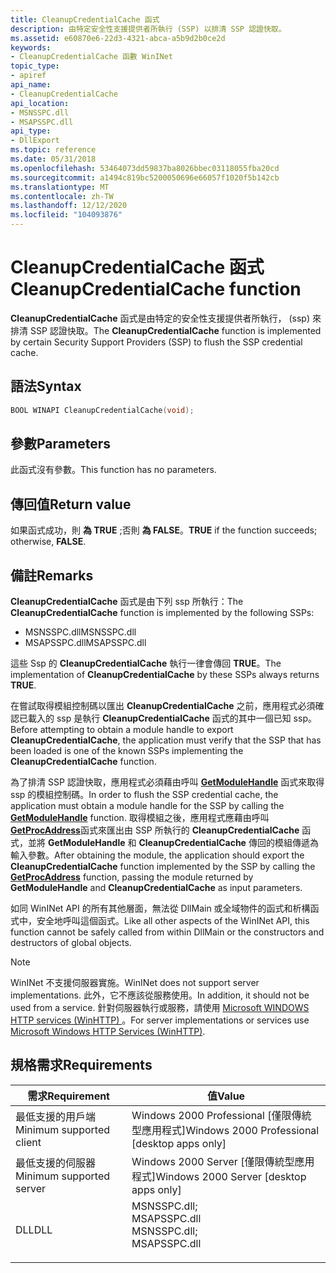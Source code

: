 ```yaml
---
title: CleanupCredentialCache 函式
description: 由特定安全性支援提供者所執行 (SSP) 以排清 SSP 認證快取。
ms.assetid: e60870e6-22d3-4321-abca-a5b9d2b0ce2d
keywords:
- CleanupCredentialCache 函數 WinINet
topic_type:
- apiref
api_name:
- CleanupCredentialCache
api_location:
- MSNSSPC.dll
- MSAPSSPC.dll
api_type:
- DllExport
ms.topic: reference
ms.date: 05/31/2018
ms.openlocfilehash: 53464073dd59837ba8026bbec03118055fba20cd
ms.sourcegitcommit: a1494c819bc5200050696e66057f1020f5b142cb
ms.translationtype: MT
ms.contentlocale: zh-TW
ms.lasthandoff: 12/12/2020
ms.locfileid: "104093876"
---
```

# <a name="cleanupcredentialcache-function"></a><span data-ttu-id="260d4-104">CleanupCredentialCache 函式</span><span class="sxs-lookup"><span data-stu-id="260d4-104">CleanupCredentialCache function</span></span>

<span data-ttu-id="260d4-105">**CleanupCredentialCache** 函式是由特定的安全性支援提供者所執行， (ssp) 來排清 SSP 認證快取。</span><span class="sxs-lookup"><span data-stu-id="260d4-105">The **CleanupCredentialCache** function is implemented by certain Security Support Providers (SSP) to flush the SSP credential cache.</span></span>

## <a name="syntax"></a><span data-ttu-id="260d4-106">語法</span><span class="sxs-lookup"><span data-stu-id="260d4-106">Syntax</span></span>


```C++
BOOL WINAPI CleanupCredentialCache(void);
```



## <a name="parameters"></a><span data-ttu-id="260d4-107">參數</span><span class="sxs-lookup"><span data-stu-id="260d4-107">Parameters</span></span>

<span data-ttu-id="260d4-108">此函式沒有參數。</span><span class="sxs-lookup"><span data-stu-id="260d4-108">This function has no parameters.</span></span>

## <a name="return-value"></a><span data-ttu-id="260d4-109">傳回值</span><span class="sxs-lookup"><span data-stu-id="260d4-109">Return value</span></span>

<span data-ttu-id="260d4-110">如果函式成功，則 **為 TRUE** ;否則 **為 FALSE**。</span><span class="sxs-lookup"><span data-stu-id="260d4-110">**TRUE** if the function succeeds; otherwise, **FALSE**.</span></span>

## <a name="remarks"></a><span data-ttu-id="260d4-111">備註</span><span class="sxs-lookup"><span data-stu-id="260d4-111">Remarks</span></span>

<span data-ttu-id="260d4-112">**CleanupCredentialCache** 函式是由下列 ssp 所執行：</span><span class="sxs-lookup"><span data-stu-id="260d4-112">The **CleanupCredentialCache** function is implemented by the following SSPs:</span></span>

-   <span data-ttu-id="260d4-113">MSNSSPC.dll</span><span class="sxs-lookup"><span data-stu-id="260d4-113">MSNSSPC.dll</span></span>
-   <span data-ttu-id="260d4-114">MSAPSSPC.dll</span><span class="sxs-lookup"><span data-stu-id="260d4-114">MSAPSSPC.dll</span></span>

<span data-ttu-id="260d4-115">這些 Ssp 的 **CleanupCredentialCache** 執行一律會傳回 **TRUE**。</span><span class="sxs-lookup"><span data-stu-id="260d4-115">The implementation of **CleanupCredentialCache** by these SSPs always returns **TRUE**.</span></span>

<span data-ttu-id="260d4-116">在嘗試取得模組控制碼以匯出 **CleanupCredentialCache** 之前，應用程式必須確認已載入的 ssp 是執行 **CleanupCredentialCache** 函式的其中一個已知 ssp。</span><span class="sxs-lookup"><span data-stu-id="260d4-116">Before attempting to obtain a module handle to export **CleanupCredentialCache**, the application must verify that the SSP that has been loaded is one of the known SSPs implementing the **CleanupCredentialCache** function.</span></span>

<span data-ttu-id="260d4-117">為了排清 SSP 認證快取，應用程式必須藉由呼叫 [**GetModuleHandle**](/windows/desktop/api/libloaderapi/nf-libloaderapi-getmodulehandlea) 函式來取得 ssp 的模組控制碼。</span><span class="sxs-lookup"><span data-stu-id="260d4-117">In order to flush the SSP credential cache, the application must obtain a module handle for the SSP by calling the [**GetModuleHandle**](/windows/desktop/api/libloaderapi/nf-libloaderapi-getmodulehandlea) function.</span></span> <span data-ttu-id="260d4-118">取得模組之後，應用程式應藉由呼叫 [**GetProcAddress**](/windows/desktop/api/libloaderapi/nf-libloaderapi-getprocaddress)函式來匯出由 SSP 所執行的 **CleanupCredentialCache** 函式，並將 **GetModuleHandle** 和 **CleanupCredentialCache** 傳回的模組傳遞為輸入參數。</span><span class="sxs-lookup"><span data-stu-id="260d4-118">After obtaining the module, the application should export the **CleanupCredentialCache** function implemented by the SSP by calling the [**GetProcAddress**](/windows/desktop/api/libloaderapi/nf-libloaderapi-getprocaddress) function, passing the module returned by **GetModuleHandle** and **CleanupCredentialCache** as input parameters.</span></span>

<span data-ttu-id="260d4-119">如同 WinINet API 的所有其他層面，無法從 DllMain 或全域物件的函式和析構函式中，安全地呼叫這個函式。</span><span class="sxs-lookup"><span data-stu-id="260d4-119">Like all other aspects of the WinINet API, this function cannot be safely called from within DllMain or the constructors and destructors of global objects.</span></span>

> [!Note]  
> <span data-ttu-id="260d4-120">WinINet 不支援伺服器實施。</span><span class="sxs-lookup"><span data-stu-id="260d4-120">WinINet does not support server implementations.</span></span> <span data-ttu-id="260d4-121">此外，它不應該從服務使用。</span><span class="sxs-lookup"><span data-stu-id="260d4-121">In addition, it should not be used from a service.</span></span> <span data-ttu-id="260d4-122">針對伺服器執行或服務，請使用 [Microsoft WINDOWS HTTP services (WinHTTP) ](/windows/desktop/WinHttp/winhttp-start-page)。</span><span class="sxs-lookup"><span data-stu-id="260d4-122">For server implementations or services use [Microsoft Windows HTTP Services (WinHTTP)](/windows/desktop/WinHttp/winhttp-start-page).</span></span>

 

## <a name="requirements"></a><span data-ttu-id="260d4-123">規格需求</span><span class="sxs-lookup"><span data-stu-id="260d4-123">Requirements</span></span>



| <span data-ttu-id="260d4-124">需求</span><span class="sxs-lookup"><span data-stu-id="260d4-124">Requirement</span></span> | <span data-ttu-id="260d4-125">值</span><span class="sxs-lookup"><span data-stu-id="260d4-125">Value</span></span> |
|-------------------------------------|------------------------------------------------------------------------------------------------------------------------------------------------------------|
| <span data-ttu-id="260d4-126">最低支援的用戶端</span><span class="sxs-lookup"><span data-stu-id="260d4-126">Minimum supported client</span></span><br/> | <span data-ttu-id="260d4-127">Windows 2000 Professional \[僅限傳統型應用程式\]</span><span class="sxs-lookup"><span data-stu-id="260d4-127">Windows 2000 Professional \[desktop apps only\]</span></span><br/>                                                                                                 |
| <span data-ttu-id="260d4-128">最低支援的伺服器</span><span class="sxs-lookup"><span data-stu-id="260d4-128">Minimum supported server</span></span><br/> | <span data-ttu-id="260d4-129">Windows 2000 Server \[僅限傳統型應用程式\]</span><span class="sxs-lookup"><span data-stu-id="260d4-129">Windows 2000 Server \[desktop apps only\]</span></span><br/>                                                                                                       |
| <span data-ttu-id="260d4-130">DLL</span><span class="sxs-lookup"><span data-stu-id="260d4-130">DLL</span></span><br/>                      | <dl> <span data-ttu-id="260d4-131"><dt>MSNSSPC.dll;</dt><dt>MSAPSSPC.dll</dt></span><span class="sxs-lookup"><span data-stu-id="260d4-131"><dt>MSNSSPC.dll; </dt> <dt>MSAPSSPC.dll</dt></span></span> </dl> |



 

